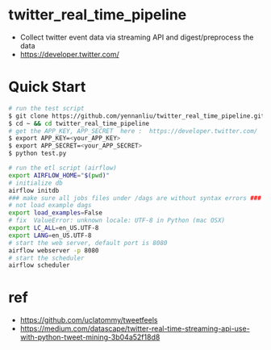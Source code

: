 # twitter_real_time_pipeline

* Collect twitter event data via streaming API and digest/preprocess the data 
* https://developer.twitter.com/

# Quick Start

```bash 
# run the test script 
$ git clone https://github.com/yennanliu/twitter_real_time_pipeline.git
$ cd ~ && cd twitter_real_time_pipeline
# get the APP_KEY, APP_SECRET  here :  https://developer.twitter.com/
$ export APP_KEY=<your_APP_KEY> 
$ export APP_SECRET=<your_APP_SECRET>
$ python test.py 
``` 

```bash 
# run the etl script (airflow)
export AIRFLOW_HOME="$(pwd)"
# initialize db 
airflow initdb
### make sure all jobs files under /dags are without syntax errors ### 
# not load example dags 
export load_examples=False
# fix  ValueError: unknown locale: UTF-8 in Python (mac OSX)
export LC_ALL=en_US.UTF-8
export LANG=en_US.UTF-8
# start the web server, default port is 8080
airflow webserver -p 8080
# start the scheduler
airflow scheduler

```


# ref 
* https://github.com/uclatommy/tweetfeels
* https://medium.com/datascape/twitter-real-time-streaming-api-use-with-python-tweet-mining-3b04a52f18d8

